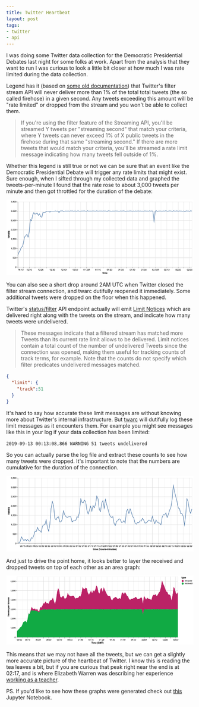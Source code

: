 ```yaml
---
title: Twitter Heartbeat
layout: post
tags:
- twitter
- api
---
```



I was doing some Twitter data collection for the Democratic Presidential
Debates last night for some folks at work. Apart from the analysis that they
want to run I was curious to look a little bit closer at how much I was rate limited during the
data collection.

Legend has it (based on [some old
documentation](https://archive.is/X1XUZ#selection-781.0-799.212)) that
Twitter's filter stream API will never deliver more than 1% of the total total
tweets (the so called firehose) in a given second. Any tweets exceeding this
amount will be "rate limited" or dropped from the stream and you won't be able
to collect them.

> If you're using the filter feature of the Streaming API, you'll be streamed Y tweets per "streaming second" that match your criteria, where Y tweets can never exceed 1% of X public tweets in the firehose during that same "streaming second." If there are more tweets that would match your criteria, you'll be streamed a rate limit message indicating how many tweets fell outside of 1%. 

Whether this legend is still true or not we can be sure that an event like the Democratic Presidential Debate will trigger any rate limits that might exist. Sure enough, when I sifted through my collected data and graphed the tweets-per-minute I found that the rate rose to about 3,000 tweets per minute and then got throttled for the duration of the debate:

<img class="img-responsive" src="/images/demdebate-tweets.png">

You can also see a short drop around 2AM UTC when Twitter closed the filter
stream connection, and twarc dutifully reopened it immediately. Some additional
tweets were dropped on the floor when this happened.

Twitter's [status/filter](https://developer.twitter.com/en/docs/tweets/filter-realtime/api-reference/post-statuses-filter.html) API endpoint actually will emit [Limit Notices](https://developer.twitter.com/en/docs/tweets/filter-realtime/guides/streaming-message-types) which are delivered right along with the tweets on the stream, and indicate how many tweets were undelivered.

> These messages indicate that a filtered stream has matched more Tweets than its current rate limit allows to be delivered. Limit notices contain a total count of the number of undelivered Tweets since the connection was opened, making them useful for tracking counts of track terms, for example. Note that the counts do not specify which filter predicates undelivered messages matched.

```json
{
  "limit": {
    "track":51
  }
}
```

It's hard to say how accurate these limit messages are without knowing more
about Twitter's internal infrastructure. But
[twarc](https://github.com/docnow/twarc) will dutifully log these limit
messages as it encounters them. For example you might see messages like this in
your log if your data collection has been limited:

```text
2019-09-13 00:13:08,866 WARNING 51 tweets undelivered
```

So you can actually parse the log file and extract these counts to see how many
tweets were dropped. It's important to note that the numbers are cumulative for
the duration of the connection.

<img class="img-responsive" src="/images/demdebate-dropped.png">

And just to drive the point home, it looks better to layer the received and
dropped tweets on top of each other as an area graph:

<img class="img-responsive" src="/images/demdebate-combined.png">

This means that we may not have all the tweets, but we can get a slightly more
accurate picture of the heartbeat of Twitter. I know this is reading the tea
leaves a bit, but if you are curious that peak right near the end is at 02:17,
and is where Elizabeth Warren was describing her experience [working as a
teacher](https://www.youtube.com/watch?v=2UWVO0Trd1c&feature=youtu.be&t=8220).

PS. If you'd like to see how these graphs were generated check out
[this](https://nbviewer.jupyter.org/github/edsu/notebooks/blob/master/DemDebate.ipynb)
Jupyter Notebook.

